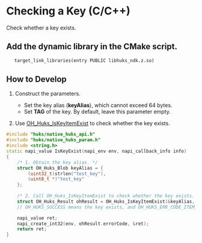 # Checking a Key (C/C++)


Check whether a key exists.

## Add the dynamic library in the CMake script.
```txt
   target_link_libraries(entry PUBLIC libhuks_ndk.z.so)
```

## How to Develop

1. Construct the parameters.
   - Set the key alias (**keyAlias**), which cannot exceed 64 bytes.
   - Set **TAG** of the key. By default, leave this parameter empty.

2. Use [OH_Huks_IsKeyItemExist](../../reference/apis-universal-keystore-kit/_huks_key_api.md#oh_huks_iskeyitemexist) to check whether the key exists.

```c++
#include "huks/native_huks_api.h"
#include "huks/native_huks_param.h"
#include <string.h>
static napi_value IsKeyExist(napi_env env, napi_callback_info info)
{
    /* 1. Obtain the key alias. */
    struct OH_Huks_Blob keyAlias = {
        (uint32_t)strlen("test_key"),
        (uint8_t *)"test_key"
    };
    
    /* 2. Call OH_Huks_IsKeyItemExist to check whether the key exists. */
    struct OH_Huks_Result ohResult = OH_Huks_IsKeyItemExist(&keyAlias, nullptr);
    // OH_HUKS_SUCCESS means the key exists, and OH_HUKS_ERR_CODE_ITEM_NOT_EXIST means the opposite.

    napi_value ret;
    napi_create_int32(env, ohResult.errorCode, &ret);
    return ret;
}
```
